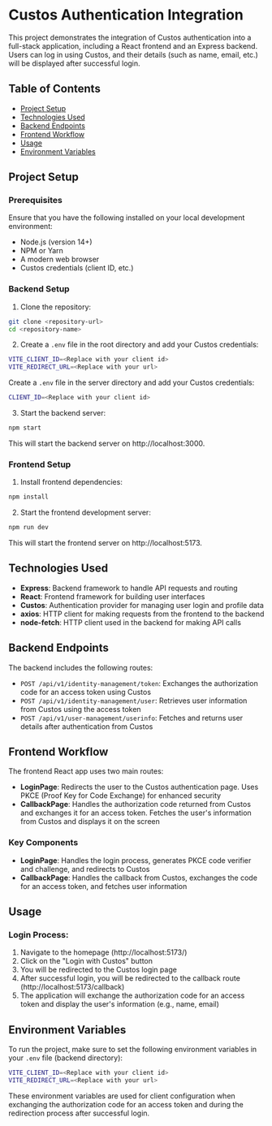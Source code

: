 # Custos Authentication Integration

This project demonstrates the integration of Custos authentication into a full-stack application, including a React frontend and an Express backend. Users can log in using Custos, and their details (such as name, email, etc.) will be displayed after successful login.

## Table of Contents
* [Project Setup](#project-setup)
* [Technologies Used](#technologies-used)
* [Backend Endpoints](#backend-endpoints)
* [Frontend Workflow](#frontend-workflow)
* [Usage](#usage)
* [Environment Variables](#environment-variables)

## Project Setup

### Prerequisites
Ensure that you have the following installed on your local development environment:
* Node.js (version 14+)
* NPM or Yarn
* A modern web browser
* Custos credentials (client ID, etc.)

### Backend Setup
1. Clone the repository:
```bash
git clone <repository-url>
cd <repository-name>
```

2. Create a `.env` file in the root directory and add your Custos credentials:
```bash
VITE_CLIENT_ID=<Replace with your client id>
VITE_REDIRECT_URL=<Replace with your url>
```
Create a `.env` file in the server directory and add your Custos credentials:
```bash
CLIENT_ID=<Replace with your client id>
```

3. Start the backend server:
```bash
npm start
```
This will start the backend server on http://localhost:3000.

### Frontend Setup

1. Install frontend dependencies:
```bash
npm install
```

2. Start the frontend development server:
```bash
npm run dev
```
This will start the frontend server on http://localhost:5173.

## Technologies Used
* **Express**: Backend framework to handle API requests and routing
* **React**: Frontend framework for building user interfaces
* **Custos**: Authentication provider for managing user login and profile data
* **axios**: HTTP client for making requests from the frontend to the backend
* **node-fetch**: HTTP client used in the backend for making API calls

## Backend Endpoints
The backend includes the following routes:
* `POST /api/v1/identity-management/token`: Exchanges the authorization code for an access token using Custos
* `POST /api/v1/identity-management/user`: Retrieves user information from Custos using the access token
* `POST /api/v1/user-management/userinfo`: Fetches and returns user details after authentication from Custos

## Frontend Workflow
The frontend React app uses two main routes:
* **LoginPage**: Redirects the user to the Custos authentication page. Uses PKCE (Proof Key for Code Exchange) for enhanced security
* **CallbackPage**: Handles the authorization code returned from Custos and exchanges it for an access token. Fetches the user's information from Custos and displays it on the screen

### Key Components
* **LoginPage**: Handles the login process, generates PKCE code verifier and challenge, and redirects to Custos
* **CallbackPage**: Handles the callback from Custos, exchanges the code for an access token, and fetches user information

## Usage

### Login Process:
1. Navigate to the homepage (http://localhost:5173/)
2. Click on the "Login with Custos" button
3. You will be redirected to the Custos login page
4. After successful login, you will be redirected to the callback route (http://localhost:5173/callback)
5. The application will exchange the authorization code for an access token and display the user's information (e.g., name, email)

## Environment Variables
To run the project, make sure to set the following environment variables in your `.env` file (backend directory):

```bash
VITE_CLIENT_ID=<Replace with your client id>
VITE_REDIRECT_URL=<Replace with your url>
```

These environment variables are used for client configuration when exchanging the authorization code for an access token and during the redirection process after successful login.